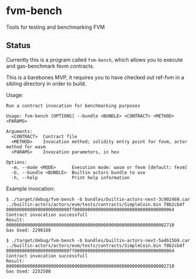 # fvm-bench
Tools for testing and benchmarking FVM

## Status

Currently this is a program called `fvm-bench`, which allows you to execute and gas-benchmark
fevm contracts.

This is a barebones MVP, it requires you to have checked out ref-fvm in a sibling directory
in order to build.

Usage:
```
Run a contract invocation for benchmarking purposes

Usage: fvm-bench [OPTIONS] --bundle <BUNDLE> <CONTRACT> <METHOD> <PARAMS>

Arguments:
  <CONTRACT>  Contract file
  <METHOD>    Invocation method; solidity entry point for fevm, actor method for wasm
  <PARAMS>    Invocation parameters, in hex

Options:
  -m, --mode <MODE>      Execution mode: wasm or fevm [default: fevm]
  -b, --bundle <BUNDLE>  Builtin actors bundle to use
  -h, --help             Print help information
```

Example invocation:
```
$ ./target/debug/fvm-bench -b bundles/builtin-actors-next-3c902469.car ../builtin-actors/actors/evm/tests/contracts/SimpleCoin.bin f8b2cb4f 000000000000000000000000ff00000000000000000000000000000000000064
Contract invocation successfull
Result: 0000000000000000000000000000000000000000000000000000000000002710
Gas Used: 2290168

$ ./target/debug/fvm-bench -b bundles/builtin-actors-next-5a4b15b9.car ../builtin-actors/actors/evm/tests/contracts/SimpleCoin.bin f8b2cb4f 000000000000000000000000ff00000000000000000000000000000000000064
Contract invocation successfull
Result: 0000000000000000000000000000000000000000000000000000000000002710
Gas Used: 2252508
```
